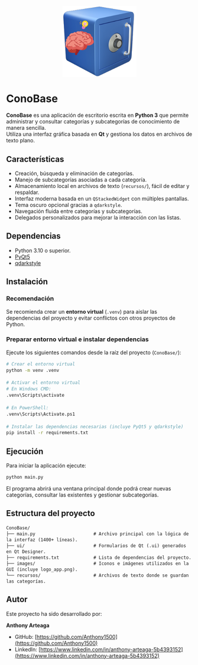 <p align="center">
  <img src="images/logo_app.png" alt="ConoBase Logo" width="200">
</p>

# ConoBase

**ConoBase** es una aplicación de escritorio escrita en **Python 3** que permite
administrar y consultar categorías y subcategorías de conocimiento de manera sencilla.  
Utiliza una interfaz gráfica basada en **Qt** y gestiona los datos en archivos de texto plano.

## Características

- Creación, búsqueda y eliminación de categorías.
- Manejo de subcategorías asociadas a cada categoría.
- Almacenamiento local en archivos de texto (`recursos/`), fácil de editar y respaldar.
- Interfaz moderna basada en un `QStackedWidget` con múltiples pantallas.
- Tema oscuro opcional gracias a `qdarkstyle`.
- Navegación fluida entre categorías y subcategorías.
- Delegados personalizados para mejorar la interacción con las listas.

## Dependencias

- Python 3.10 o superior.
- [PyQt5](https://pypi.org/project/PyQt5/)
- [qdarkstyle](https://pypi.org/project/qdarkstyle/)

## Instalación

### Recomendación

Se recomienda crear un **entorno virtual** (`.venv`) para aislar las dependencias del proyecto y evitar conflictos con otros proyectos de Python.

### Preparar entorno virtual e instalar dependencias

Ejecute los siguientes comandos desde la raíz del proyecto (`ConoBase/`):

```bash
# Crear el entorno virtual
python -m venv .venv

# Activar el entorno virtual
# En Windows CMD:
.venv\Scripts\activate

# En PowerShell:
.venv\Scripts\Activate.ps1

# Instalar las dependencias necesarias (incluye PyQt5 y qdarkstyle)
pip install -r requirements.txt
```
## Ejecución 

Para iniciar la aplicación ejecute:
``` bash
python main.py
```
El programa abrirá una ventana principal donde podrá crear nuevas categorías,
consultar las existentes y gestionar subcategorías.

## Estructura del proyecto

```plaintext
ConoBase/
├── main.py                      # Archivo principal con la lógica de la interfaz (1400+ líneas).
├── ui/                          # Formularios de Qt (.ui) generados en Qt Designer.
├── requirements.txt             # Lista de dependencias del proyecto.
├── images/                      # Iconos e imágenes utilizados en la GUI (incluye logo_app.png).
└── recursos/                    # Archivos de texto donde se guardan las categorías.
```
## Autor

Este proyecto ha sido desarrollado por:

**Anthony Arteaga**  

- GitHub: [https://github.com/Anthony1500](https://github.com/Anthony1500)  
- LinkedIn: [https://www.linkedin.com/in/anthony-arteaga-5b4393152](https://www.linkedin.com/in/anthony-arteaga-5b4393152)
